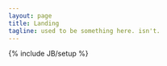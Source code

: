 ```yaml
---
layout: page
title: Landing
tagline: used to be something here. isn't.
---
```

{% include JB/setup %}

<!-- <img src="assets/media/images/cbrain.png" alt="" width="" height="" border="0" /> -->
<div class="span11 col6" style="background-image: url(assets/media/images/cbrain.jpg);">
</div>
